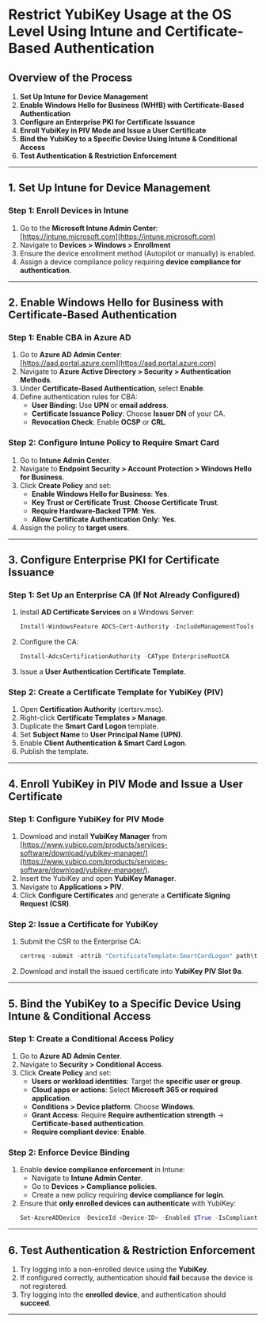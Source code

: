 # **Restrict YubiKey Usage at the OS Level Using Intune and Certificate-Based Authentication**

## **Overview of the Process**
1. **Set Up Intune for Device Management**
2. **Enable Windows Hello for Business (WHfB) with Certificate-Based Authentication**
3. **Configure an Enterprise PKI for Certificate Issuance**
4. **Enroll YubiKey in PIV Mode and Issue a User Certificate**
5. **Bind the YubiKey to a Specific Device Using Intune & Conditional Access**
6. **Test Authentication & Restriction Enforcement**

---

## **1. Set Up Intune for Device Management**

### **Step 1: Enroll Devices in Intune**
1. Go to the **Microsoft Intune Admin Center**:  
   [https://intune.microsoft.com](https://intune.microsoft.com)
2. Navigate to **Devices > Windows > Enrollment**
3. Ensure the device enrollment method (Autopilot or manually) is enabled.
4. Assign a device compliance policy requiring **device compliance for authentication**.

---

## **2. Enable Windows Hello for Business with Certificate-Based Authentication**

### **Step 1: Enable CBA in Azure AD**
1. Go to **Azure AD Admin Center**:  
   [https://aad.portal.azure.com](https://aad.portal.azure.com)
2. Navigate to **Azure Active Directory > Security > Authentication Methods**.
3. Under **Certificate-Based Authentication**, select **Enable**.
4. Define authentication rules for CBA:
   - **User Binding**: Use **UPN** or **email address**.
   - **Certificate Issuance Policy**: Choose **Issuer DN** of your CA.
   - **Revocation Check**: Enable **OCSP** or **CRL**.

### **Step 2: Configure Intune Policy to Require Smart Card**
1. Go to **Intune Admin Center**.
2. Navigate to **Endpoint Security > Account Protection > Windows Hello for Business**.
3. Click **Create Policy** and set:
   - **Enable Windows Hello for Business**: **Yes**.
   - **Key Trust or Certificate Trust**: **Choose Certificate Trust**.
   - **Require Hardware-Backed TPM**: **Yes**.
   - **Allow Certificate Authentication Only**: **Yes**.
4. Assign the policy to **target users**.

---

## **3. Configure Enterprise PKI for Certificate Issuance**

### **Step 1: Set Up an Enterprise CA (If Not Already Configured)**
1. Install **AD Certificate Services** on a Windows Server:
   ```powershell
   Install-WindowsFeature ADCS-Cert-Authority -IncludeManagementTools
   ```
2. Configure the CA:
   ```powershell
   Install-AdcsCertificationAuthority -CAType EnterpriseRootCA
   ```
3. Issue a **User Authentication Certificate Template**.

### **Step 2: Create a Certificate Template for YubiKey (PIV)**
1. Open **Certification Authority** (certsrv.msc).
2. Right-click **Certificate Templates > Manage**.
3. Duplicate the **Smart Card Logon** template.
4. Set **Subject Name** to **User Principal Name (UPN)**.
5. Enable **Client Authentication & Smart Card Logon**.
6. Publish the template.

---

## **4. Enroll YubiKey in PIV Mode and Issue a User Certificate**

### **Step 1: Configure YubiKey for PIV Mode**
1. Download and install **YubiKey Manager** from [https://www.yubico.com/products/services-software/download/yubikey-manager/](https://www.yubico.com/products/services-software/download/yubikey-manager/).
2. Insert the YubiKey and open **YubiKey Manager**.
3. Navigate to **Applications > PIV**.
4. Click **Configure Certificates** and generate a **Certificate Signing Request (CSR)**.

### **Step 2: Issue a Certificate for YubiKey**
1. Submit the CSR to the Enterprise CA:
   ```powershell
   certreq -submit -attrib "CertificateTemplate:SmartCardLogon" path\to\csr.req
   ```
2. Download and install the issued certificate into **YubiKey PIV Slot 9a**.

---

## **5. Bind the YubiKey to a Specific Device Using Intune & Conditional Access**

### **Step 1: Create a Conditional Access Policy**
1. Go to **Azure AD Admin Center**.
2. Navigate to **Security > Conditional Access**.
3. Click **Create Policy** and set:
   - **Users or workload identities**: Target the **specific user or group**.
   - **Cloud apps or actions**: Select **Microsoft 365 or required application**.
   - **Conditions > Device platform**: Choose **Windows**.
   - **Grant Access**: Require **Require authentication strength** → **Certificate-based authentication**.
   - **Require compliant device**: **Enable**.

### **Step 2: Enforce Device Binding**
1. Enable **device compliance enforcement** in Intune:
   - Navigate to **Intune Admin Center**.
   - Go to **Devices > Compliance policies**.
   - Create a new policy requiring **device compliance for login**.
2. Ensure that **only enrolled devices can authenticate** with YubiKey:
   ```powershell
   Set-AzureADDevice -DeviceId <Device-ID> -Enabled $True -IsCompliant $True
   ```

---

## **6. Test Authentication & Restriction Enforcement**
1. Try logging into a non-enrolled device using the **YubiKey**.
2. If configured correctly, authentication should **fail** because the device is not registered.
3. Try logging into the **enrolled device**, and authentication should **succeed**.

---


